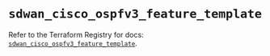 # `sdwan_cisco_ospfv3_feature_template`

Refer to the Terraform Registry for docs: [`sdwan_cisco_ospfv3_feature_template`](https://registry.terraform.io/providers/ciscodevnet/sdwan/0.8.0/docs/resources/cisco_ospfv3_feature_template).
